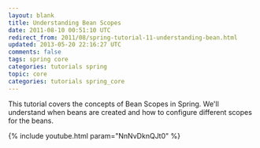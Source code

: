 ```yaml
---           
layout: blank
title: Understanding Bean Scopes
date: 2011-08-10 00:51:10 UTC
redirect_from: 2011/08/spring-tutorial-11-understanding-bean.html
updated: 2013-05-20 22:16:27 UTC
comments: false
tags: spring core
categories: tutorials spring
topic: core
categories: tutorials spring_core
---
```


This tutorial covers the concepts of Bean Scopes in Spring. We'll understand when beans are created and how to configure different scopes for the beans. 

{% include youtube.html param="NnNvDknQJt0" %}